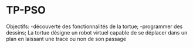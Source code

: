 # TP-PSO
Objectifs: 
-découverte des fonctionnalités de la tortue;
-programmer des dessins;
La tortue désigne un robot virtuel capable de se déplacer dans un plan en laissant une trace ou non de son passage
